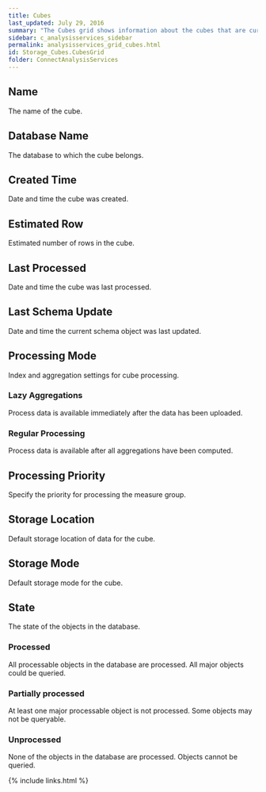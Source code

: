 ```yaml
---
title: Cubes
last_updated: July 29, 2016
summary: "The Cubes grid shows information about the cubes that are currently defined on the Analysis Services server."
sidebar: c_analysisservices_sidebar
permalink: analysisservices_grid_cubes.html
id: Storage_Cubes.CubesGrid
folder: ConnectAnalysisServices
---
```



## Name

The name of the cube.

## Database Name

The database to which the cube belongs.

## Created Time

Date and time the cube was created.

## Estimated Row

Estimated number of rows in the cube.

## Last Processed

Date and time the cube was last processed.

## Last Schema Update

Date and time the current schema object was last updated.

## Processing Mode

Index and aggregation settings for cube processing.

### Lazy Aggregations

Process data is available immediately after the data has been uploaded.

### Regular Processing

Process data is available after all aggregations have been computed.

## Processing Priority

Specify the priority for processing the measure group.

## Storage Location

Default storage location of data for the cube.

## Storage Mode

Default storage mode for the cube.

## State

The state of the objects in the database.

### Processed

All processable objects in the database are processed. All major objects could be queried.

### Partially processed

At least one major processable object is not processed. Some objects may not be queryable.

### Unprocessed

None of the objects in the database are processed. Objects cannot be queried.


{% include links.html %}
